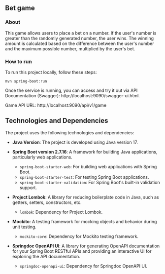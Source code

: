 ## Bet game

### About

This game allows users to place a bet on a number. If the user's number is greater than the randomly generated number, the user wins. The winning amount is calculated based on the difference between the user's number and the maximum possible number, multiplied by the user's bet.

### How to run
To run this project locally, follow these steps:

```mvn spring-boot:run```

Once the service is running, you can access and try it out via API Documentation (Swagger): http://localhost:9090/swagger-ui.html.

Game API URL: http://localhost:9090/api/v1/game

## Technologies and Dependencies
The project uses the following technologies and dependencies:

- **Java Version**: The project is developed using Java version 17.

- **Spring Boot version 2.7.16**: A framework for building Java applications, particularly web applications.
    - `spring-boot-starter-web`: For building web applications with Spring Boot.
    - `spring-boot-starter-test`: For testing Spring Boot applications.
    - `spring-boot-starter-validation`: For Spring Boot's built-in validation support.

- **Project Lombok**: A library for reducing boilerplate code in Java, such as getters, setters, constructors, etc.
    - `lombok`: Dependency for Project Lombok.

- **Mockito**: A testing framework for mocking objects and behavior during unit testing.
    - `mockito-core`: Dependency for Mockito testing framework.

- **Springdoc OpenAPI UI**: A library for generating OpenAPI documentation for your Spring Boot RESTful APIs and providing an interactive UI for exploring the API documentation.
    - `springdoc-openapi-ui`: Dependency for Springdoc OpenAPI UI.
